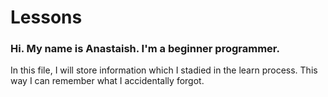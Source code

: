 # Lessons
### Hi. My name is Anastaish. I'm a beginner programmer. 
In this file, I will store information which I stadied in the learn process.
This way I can remember what I accidentally forgot.
